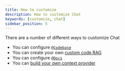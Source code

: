 ```yaml
---
title: How to customize
description: How to customize Chat
keywords: [customize, chat]
sidebar_position: 5
---
```


There are a number of different ways to customize Chat

- You can configure [`@Codebase`](../customize/deep-dives/codebase.md)
- You can create your own [custom code RAG](../customize/tutorials/custom-code-rag.md)
- You can configure [`@Docs`](../customize/deep-dives/docs.md)
- You can [build your own context provider](../customize/tutorials/build-your-own-context-provider.md)
